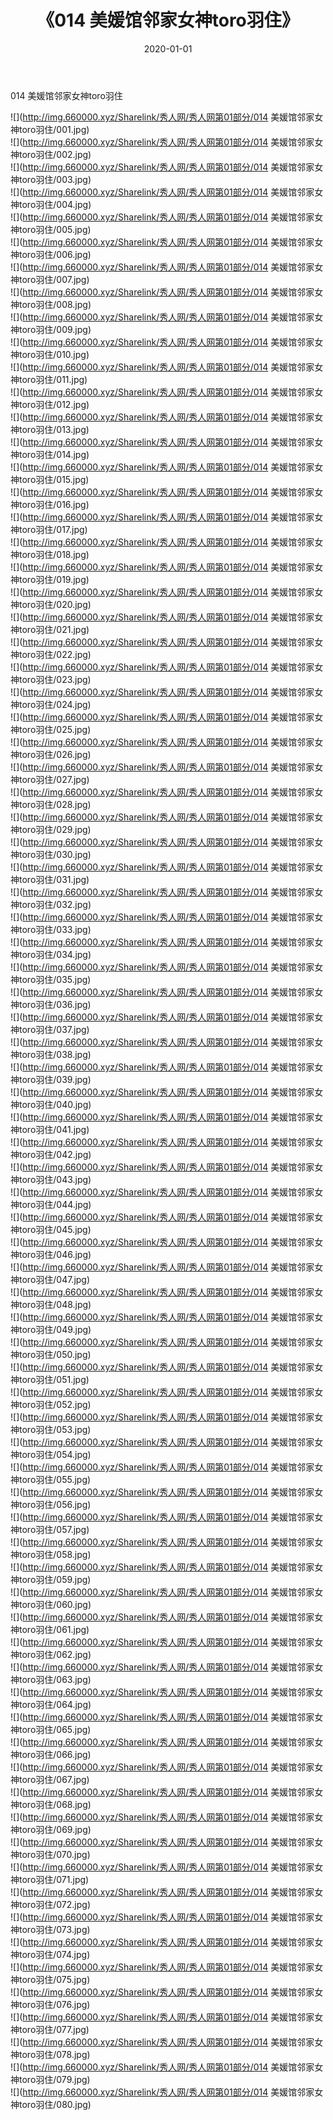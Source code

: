﻿---
layout: post
title:  《014 美媛馆邻家女神toro羽住》
date:   2020-01-01
img: http://img.660000.xyz/Sharelink/秀人网/秀人网第01部分/014 美媛馆邻家女神toro羽住/000.jpg
categories: [美女, 清纯, 唯美]
---

014 美媛馆邻家女神toro羽住

  ![](http://img.660000.xyz/Sharelink/秀人网/秀人网第01部分/014 美媛馆邻家女神toro羽住/001.jpg) <br> ![](http://img.660000.xyz/Sharelink/秀人网/秀人网第01部分/014 美媛馆邻家女神toro羽住/002.jpg) <br> ![](http://img.660000.xyz/Sharelink/秀人网/秀人网第01部分/014 美媛馆邻家女神toro羽住/003.jpg) <br> ![](http://img.660000.xyz/Sharelink/秀人网/秀人网第01部分/014 美媛馆邻家女神toro羽住/004.jpg) <br> ![](http://img.660000.xyz/Sharelink/秀人网/秀人网第01部分/014 美媛馆邻家女神toro羽住/005.jpg) <br> ![](http://img.660000.xyz/Sharelink/秀人网/秀人网第01部分/014 美媛馆邻家女神toro羽住/006.jpg) <br> ![](http://img.660000.xyz/Sharelink/秀人网/秀人网第01部分/014 美媛馆邻家女神toro羽住/007.jpg) <br> ![](http://img.660000.xyz/Sharelink/秀人网/秀人网第01部分/014 美媛馆邻家女神toro羽住/008.jpg) <br> ![](http://img.660000.xyz/Sharelink/秀人网/秀人网第01部分/014 美媛馆邻家女神toro羽住/009.jpg) <br> ![](http://img.660000.xyz/Sharelink/秀人网/秀人网第01部分/014 美媛馆邻家女神toro羽住/010.jpg) <br> ![](http://img.660000.xyz/Sharelink/秀人网/秀人网第01部分/014 美媛馆邻家女神toro羽住/011.jpg) <br> ![](http://img.660000.xyz/Sharelink/秀人网/秀人网第01部分/014 美媛馆邻家女神toro羽住/012.jpg) <br> ![](http://img.660000.xyz/Sharelink/秀人网/秀人网第01部分/014 美媛馆邻家女神toro羽住/013.jpg) <br> ![](http://img.660000.xyz/Sharelink/秀人网/秀人网第01部分/014 美媛馆邻家女神toro羽住/014.jpg) <br> ![](http://img.660000.xyz/Sharelink/秀人网/秀人网第01部分/014 美媛馆邻家女神toro羽住/015.jpg) <br> ![](http://img.660000.xyz/Sharelink/秀人网/秀人网第01部分/014 美媛馆邻家女神toro羽住/016.jpg) <br> ![](http://img.660000.xyz/Sharelink/秀人网/秀人网第01部分/014 美媛馆邻家女神toro羽住/017.jpg) <br> ![](http://img.660000.xyz/Sharelink/秀人网/秀人网第01部分/014 美媛馆邻家女神toro羽住/018.jpg) <br> ![](http://img.660000.xyz/Sharelink/秀人网/秀人网第01部分/014 美媛馆邻家女神toro羽住/019.jpg) <br> ![](http://img.660000.xyz/Sharelink/秀人网/秀人网第01部分/014 美媛馆邻家女神toro羽住/020.jpg) <br> ![](http://img.660000.xyz/Sharelink/秀人网/秀人网第01部分/014 美媛馆邻家女神toro羽住/021.jpg) <br> ![](http://img.660000.xyz/Sharelink/秀人网/秀人网第01部分/014 美媛馆邻家女神toro羽住/022.jpg) <br> ![](http://img.660000.xyz/Sharelink/秀人网/秀人网第01部分/014 美媛馆邻家女神toro羽住/023.jpg) <br> ![](http://img.660000.xyz/Sharelink/秀人网/秀人网第01部分/014 美媛馆邻家女神toro羽住/024.jpg) <br> ![](http://img.660000.xyz/Sharelink/秀人网/秀人网第01部分/014 美媛馆邻家女神toro羽住/025.jpg) <br> ![](http://img.660000.xyz/Sharelink/秀人网/秀人网第01部分/014 美媛馆邻家女神toro羽住/026.jpg) <br> ![](http://img.660000.xyz/Sharelink/秀人网/秀人网第01部分/014 美媛馆邻家女神toro羽住/027.jpg) <br> ![](http://img.660000.xyz/Sharelink/秀人网/秀人网第01部分/014 美媛馆邻家女神toro羽住/028.jpg) <br> ![](http://img.660000.xyz/Sharelink/秀人网/秀人网第01部分/014 美媛馆邻家女神toro羽住/029.jpg) <br> ![](http://img.660000.xyz/Sharelink/秀人网/秀人网第01部分/014 美媛馆邻家女神toro羽住/030.jpg) <br> ![](http://img.660000.xyz/Sharelink/秀人网/秀人网第01部分/014 美媛馆邻家女神toro羽住/031.jpg) <br> ![](http://img.660000.xyz/Sharelink/秀人网/秀人网第01部分/014 美媛馆邻家女神toro羽住/032.jpg) <br> ![](http://img.660000.xyz/Sharelink/秀人网/秀人网第01部分/014 美媛馆邻家女神toro羽住/033.jpg) <br> ![](http://img.660000.xyz/Sharelink/秀人网/秀人网第01部分/014 美媛馆邻家女神toro羽住/034.jpg) <br> ![](http://img.660000.xyz/Sharelink/秀人网/秀人网第01部分/014 美媛馆邻家女神toro羽住/035.jpg) <br> ![](http://img.660000.xyz/Sharelink/秀人网/秀人网第01部分/014 美媛馆邻家女神toro羽住/036.jpg) <br> ![](http://img.660000.xyz/Sharelink/秀人网/秀人网第01部分/014 美媛馆邻家女神toro羽住/037.jpg) <br> ![](http://img.660000.xyz/Sharelink/秀人网/秀人网第01部分/014 美媛馆邻家女神toro羽住/038.jpg) <br> ![](http://img.660000.xyz/Sharelink/秀人网/秀人网第01部分/014 美媛馆邻家女神toro羽住/039.jpg) <br> ![](http://img.660000.xyz/Sharelink/秀人网/秀人网第01部分/014 美媛馆邻家女神toro羽住/040.jpg) <br> ![](http://img.660000.xyz/Sharelink/秀人网/秀人网第01部分/014 美媛馆邻家女神toro羽住/041.jpg) <br> ![](http://img.660000.xyz/Sharelink/秀人网/秀人网第01部分/014 美媛馆邻家女神toro羽住/042.jpg) <br> ![](http://img.660000.xyz/Sharelink/秀人网/秀人网第01部分/014 美媛馆邻家女神toro羽住/043.jpg) <br> ![](http://img.660000.xyz/Sharelink/秀人网/秀人网第01部分/014 美媛馆邻家女神toro羽住/044.jpg) <br> ![](http://img.660000.xyz/Sharelink/秀人网/秀人网第01部分/014 美媛馆邻家女神toro羽住/045.jpg) <br> ![](http://img.660000.xyz/Sharelink/秀人网/秀人网第01部分/014 美媛馆邻家女神toro羽住/046.jpg) <br> ![](http://img.660000.xyz/Sharelink/秀人网/秀人网第01部分/014 美媛馆邻家女神toro羽住/047.jpg) <br> ![](http://img.660000.xyz/Sharelink/秀人网/秀人网第01部分/014 美媛馆邻家女神toro羽住/048.jpg) <br> ![](http://img.660000.xyz/Sharelink/秀人网/秀人网第01部分/014 美媛馆邻家女神toro羽住/049.jpg) <br> ![](http://img.660000.xyz/Sharelink/秀人网/秀人网第01部分/014 美媛馆邻家女神toro羽住/050.jpg) <br> ![](http://img.660000.xyz/Sharelink/秀人网/秀人网第01部分/014 美媛馆邻家女神toro羽住/051.jpg) <br> ![](http://img.660000.xyz/Sharelink/秀人网/秀人网第01部分/014 美媛馆邻家女神toro羽住/052.jpg) <br> ![](http://img.660000.xyz/Sharelink/秀人网/秀人网第01部分/014 美媛馆邻家女神toro羽住/053.jpg) <br> ![](http://img.660000.xyz/Sharelink/秀人网/秀人网第01部分/014 美媛馆邻家女神toro羽住/054.jpg) <br> ![](http://img.660000.xyz/Sharelink/秀人网/秀人网第01部分/014 美媛馆邻家女神toro羽住/055.jpg) <br> ![](http://img.660000.xyz/Sharelink/秀人网/秀人网第01部分/014 美媛馆邻家女神toro羽住/056.jpg) <br> ![](http://img.660000.xyz/Sharelink/秀人网/秀人网第01部分/014 美媛馆邻家女神toro羽住/057.jpg) <br> ![](http://img.660000.xyz/Sharelink/秀人网/秀人网第01部分/014 美媛馆邻家女神toro羽住/058.jpg) <br> ![](http://img.660000.xyz/Sharelink/秀人网/秀人网第01部分/014 美媛馆邻家女神toro羽住/059.jpg) <br> ![](http://img.660000.xyz/Sharelink/秀人网/秀人网第01部分/014 美媛馆邻家女神toro羽住/060.jpg) <br> ![](http://img.660000.xyz/Sharelink/秀人网/秀人网第01部分/014 美媛馆邻家女神toro羽住/061.jpg) <br> ![](http://img.660000.xyz/Sharelink/秀人网/秀人网第01部分/014 美媛馆邻家女神toro羽住/062.jpg) <br> ![](http://img.660000.xyz/Sharelink/秀人网/秀人网第01部分/014 美媛馆邻家女神toro羽住/063.jpg) <br> ![](http://img.660000.xyz/Sharelink/秀人网/秀人网第01部分/014 美媛馆邻家女神toro羽住/064.jpg) <br> ![](http://img.660000.xyz/Sharelink/秀人网/秀人网第01部分/014 美媛馆邻家女神toro羽住/065.jpg) <br> ![](http://img.660000.xyz/Sharelink/秀人网/秀人网第01部分/014 美媛馆邻家女神toro羽住/066.jpg) <br> ![](http://img.660000.xyz/Sharelink/秀人网/秀人网第01部分/014 美媛馆邻家女神toro羽住/067.jpg) <br> ![](http://img.660000.xyz/Sharelink/秀人网/秀人网第01部分/014 美媛馆邻家女神toro羽住/068.jpg) <br> ![](http://img.660000.xyz/Sharelink/秀人网/秀人网第01部分/014 美媛馆邻家女神toro羽住/069.jpg) <br> ![](http://img.660000.xyz/Sharelink/秀人网/秀人网第01部分/014 美媛馆邻家女神toro羽住/070.jpg) <br> ![](http://img.660000.xyz/Sharelink/秀人网/秀人网第01部分/014 美媛馆邻家女神toro羽住/071.jpg) <br> ![](http://img.660000.xyz/Sharelink/秀人网/秀人网第01部分/014 美媛馆邻家女神toro羽住/072.jpg) <br> ![](http://img.660000.xyz/Sharelink/秀人网/秀人网第01部分/014 美媛馆邻家女神toro羽住/073.jpg) <br> ![](http://img.660000.xyz/Sharelink/秀人网/秀人网第01部分/014 美媛馆邻家女神toro羽住/074.jpg) <br> ![](http://img.660000.xyz/Sharelink/秀人网/秀人网第01部分/014 美媛馆邻家女神toro羽住/075.jpg) <br> ![](http://img.660000.xyz/Sharelink/秀人网/秀人网第01部分/014 美媛馆邻家女神toro羽住/076.jpg) <br> ![](http://img.660000.xyz/Sharelink/秀人网/秀人网第01部分/014 美媛馆邻家女神toro羽住/077.jpg) <br> ![](http://img.660000.xyz/Sharelink/秀人网/秀人网第01部分/014 美媛馆邻家女神toro羽住/078.jpg) <br> ![](http://img.660000.xyz/Sharelink/秀人网/秀人网第01部分/014 美媛馆邻家女神toro羽住/079.jpg) <br> ![](http://img.660000.xyz/Sharelink/秀人网/秀人网第01部分/014 美媛馆邻家女神toro羽住/080.jpg) <br>